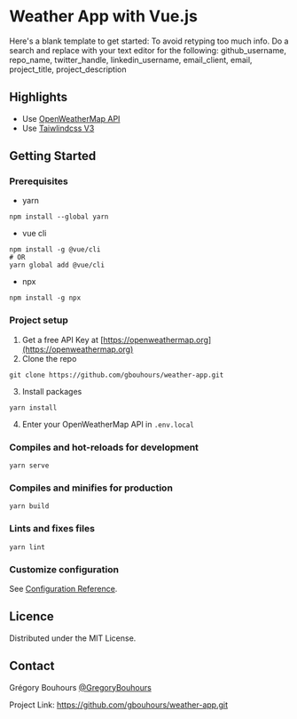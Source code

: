 # Weather App with Vue.js
Here's a blank template to get started: To avoid retyping too much info. Do a search and replace with your text editor for the following: github_username, repo_name, twitter_handle, linkedin_username, email_client, email, project_title, project_description


## Highlights
* Use [OpenWeatherMap API](https://openweathermap.org)
* Use [Taiwlindcss V3](https://tailwindcss.com)

## Getting Started
### Prerequisites
* yarn
```
npm install --global yarn
```
* vue cli
```
npm install -g @vue/cli
# OR
yarn global add @vue/cli
```
* npx
```
npm install -g npx
```


### Project setup
1. Get a free API Key at [https://openweathermap.org](https://openweathermap.org)
2. Clone the repo
```
git clone https://github.com/gbouhours/weather-app.git
```
3. Install packages
```
yarn install
```
4. Enter your OpenWeatherMap API in `.env.local`

### Compiles and hot-reloads for development
```
yarn serve
```

### Compiles and minifies for production
```
yarn build
```

### Lints and fixes files
```
yarn lint
```

### Customize configuration
See [Configuration Reference](https://cli.vuejs.org/config/).

## Licence
Distributed under the MIT License.

## Contact
Grégory Bouhours [@GregoryBouhours](https://twitter.com/GregoryBouhours)

Project Link: https://github.com/gbouhours/weather-app.git